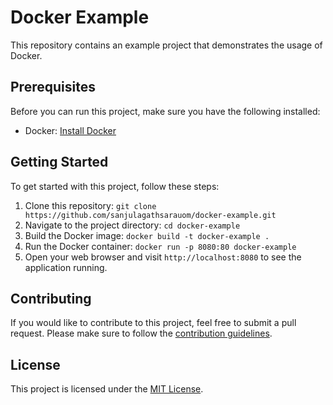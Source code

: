 # Docker Example

This repository contains an example project that demonstrates the usage of Docker.

## Prerequisites

Before you can run this project, make sure you have the following installed:

- Docker: [Install Docker](https://docs.docker.com/get-docker/)

## Getting Started

To get started with this project, follow these steps:

1. Clone this repository: `git clone https://github.com/sanjulagathsarauom/docker-example.git`
2. Navigate to the project directory: `cd docker-example`
3. Build the Docker image: `docker build -t docker-example .`
4. Run the Docker container: `docker run -p 8080:80 docker-example`
5. Open your web browser and visit `http://localhost:8080` to see the application running.

## Contributing

If you would like to contribute to this project, feel free to submit a pull request. Please make sure to follow the [contribution guidelines](CONTRIBUTING.md).

## License

This project is licensed under the [MIT License](LICENSE).
